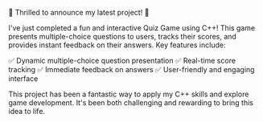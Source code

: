 

🎉 Thrilled to announce my latest project! 🎉

I've just completed a fun and interactive Quiz Game using C++! This game presents multiple-choice questions to users, tracks their scores, and provides instant feedback on their answers. Key features include:

✅ Dynamic multiple-choice question presentation ✅ Real-time score tracking ✅ Immediate feedback on answers ✅ User-friendly and engaging interface

This project has been a fantastic way to apply my C++ skills and explore game development. It's been both challenging and rewarding to bring this idea to life.
